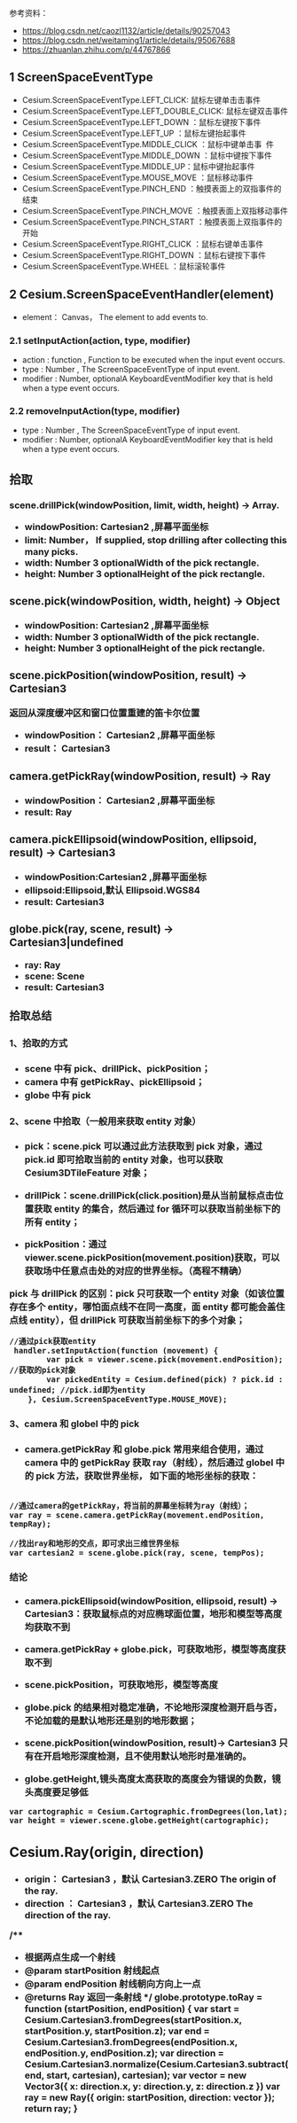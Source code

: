 参考资料：  
- https://blog.csdn.net/caozl1132/article/details/90257043
- https://blog.csdn.net/weitaming1/article/details/95067688
- https://zhuanlan.zhihu.com/p/44767866

## 1 ScreenSpaceEventType

- Cesium.ScreenSpaceEventType.LEFT_CLICK: 鼠标左键单击击事件
- Cesium.ScreenSpaceEventType.LEFT_DOUBLE_CLICK: 鼠标左键双击事件
- Cesium.ScreenSpaceEventType.LEFT_DOWN ：鼠标左键按下事件
- Cesium.ScreenSpaceEventType.LEFT_UP ：鼠标左键抬起事件
- Cesium.ScreenSpaceEventType.MIDDLE_CLICK ：鼠标中键单击事 ​​ 件
- Cesium.ScreenSpaceEventType.MIDDLE_DOWN ：鼠标中键按下事件
- Cesium.ScreenSpaceEventType.MIDDLE_UP：鼠标中键抬起事件
- Cesium.ScreenSpaceEventType.MOUSE_MOVE ：鼠标移动事件
- Cesium.ScreenSpaceEventType.PINCH_END ：触摸表面上的双指事件的结束
- Cesium.ScreenSpaceEventType.PINCH_MOVE ：触摸表面上双指移动事件
- Cesium.ScreenSpaceEventType.PINCH_START ：触摸表面上双指事件的开始
- Cesium.ScreenSpaceEventType.RIGHT_CLICK ：鼠标右键单击事件
- Cesium.ScreenSpaceEventType.RIGHT_DOWN ：鼠标右键按下事件
- Cesium.ScreenSpaceEventType.WHEEL ：鼠标滚轮事件

## 2 Cesium.ScreenSpaceEventHandler(element)

- element： Canvas， The element to add events to.

### 2.1 setInputAction(action, type, modifier)

- action : function , Function to be executed when the input event occurs.
- type : Number , The ScreenSpaceEventType of input event.
- modifier : Number, optionalA KeyboardEventModifier key that is held when a type event occurs.

### 2.2 removeInputAction(type, modifier)

- type : Number , The ScreenSpaceEventType of input event.
- modifier : Number, optionalA KeyboardEventModifier key that is held when a type event occurs.

## 拾取

### scene.drillPick(windowPosition, limit, width, height) → Array.<Object>

- windowPosition: Cartesian2 ,屏幕平面坐标
- limit: Number， If supplied, stop drilling after collecting this many picks.
- width: Number 3 optionalWidth of the pick rectangle.
- height: Number 3 optionalHeight of the pick rectangle.

### scene.pick(windowPosition, width, height) → Object

- windowPosition: Cartesian2 ,屏幕平面坐标
- width: Number 3 optionalWidth of the pick rectangle.
- height: Number 3 optionalHeight of the pick rectangle.

### scene.pickPosition(windowPosition, result) → Cartesian3

返回从深度缓冲区和窗口位置重建的笛卡尔位置

- windowPosition： Cartesian2 ,屏幕平面坐标
- result： Cartesian3

### camera.getPickRay(windowPosition, result) → Ray

- windowPosition： Cartesian2 ,屏幕平面坐标
- result: Ray

### camera.pickEllipsoid(windowPosition, ellipsoid, result) → Cartesian3

- windowPosition:Cartesian2 ,屏幕平面坐标
- ellipsoid:Ellipsoid,默认 Ellipsoid.WGS84
- result: Cartesian3

### globe.pick(ray, scene, result) → Cartesian3|undefined

- ray: Ray
- scene: Scene
- result: Cartesian3

### 拾取总结

#### 1、拾取的方式

- scene 中有 pick、drillPick、pickPosition；
- camera 中有 getPickRay、pickEllipsoid；
- globe 中有 pick

#### 2、scene 中拾取（一般用来获取 entity 对象）

- pick：scene.pick 可以通过此方法获取到 pick 对象，通过 pick.id 即可拾取当前的 entity 对象，也可以获取 Cesium3DTileFeature 对象；

- drillPick：scene.drillPick(click.position)是从当前鼠标点击位置获取 entity 的集合，然后通过 for 循环可以获取当前坐标下的所有 entity；

- pickPosition：通过 viewer.scene.pickPosition(movement.position)获取，可以获取场中任意点击处的对应的**世界坐标**。（高程不精确）

pick 与 drillPick 的区别：pick 只可获取一个 entity 对象（如该位置存在多个 entity，哪怕面点线不在同一高度，面 entity 都可能会盖住点线 entity），但 drillPick 可获取当前坐标下的多个对象；

```
//通过pick获取entity 
 handler.setInputAction(function (movement) {
        var pick = viewer.scene.pick(movement.endPosition);  //获取的pick对象
        var pickedEntity = Cesium.defined(pick) ? pick.id : undefined; //pick.id即为entity
    }, Cesium.ScreenSpaceEventType.MOUSE_MOVE);

```

#### 3、camera 和 globel 中的 pick

- camera.getPickRay 和 globe.pick 常用来组合使用，通过 camera 中的 getPickRay 获取 ray（射线），然后通过 globel 中的 pick 方法，获取世界坐标，
  如下面的地形坐标的获取：

```

//通过camera的getPickRay，将当前的屏幕坐标转为ray（射线）；
var ray = scene.camera.getPickRay(movement.endPosition, tempRay);

//找出ray和地形的交点，即可求出三维世界坐标
var cartesian2 = scene.globe.pick(ray, scene, tempPos);

```

#### 结论

- camera.pickEllipsoid(windowPosition, ellipsoid, result) → Cartesian3：获取鼠标点的对应椭球面位置，地形和模型等高度均获取不到
- camera.getPickRay + globe.pick，可获取地形，模型等高度获取不到
- scene.pickPosition，可获取地形，模型等高度

- globe.pick 的结果相对稳定准确，不论地形深度检测开启与否，不论加载的是默认地形还是别的地形数据；
- scene.pickPosition(windowPosition, result)→ Cartesian3  只有在开启地形深度检测，且不使用默认地形时是准确的。
- globe.getHeight,镜头高度太高获取的高度会为错误的负数，镜头高度要足够低

```
var cartographic = Cesium.Cartographic.fromDegrees(lon,lat);
var height = viewer.scene.globe.getHeight(cartographic);
```

## Cesium.Ray(origin, direction)

- origin： Cartesian3 ，默认 Cartesian3.ZERO The origin of the ray.
- direction ： Cartesian3 ，默认 Cartesian3.ZERO The direction of the ray.

/\*\*

- 根据两点生成一个射线
- @param startPosition 射线起点
- @param endPosition 射线朝向方向上一点
- @returns Ray 返回一条射线
  \*/
  globe.prototype.toRay = function (startPosition, endPosition) {
  var start = Cesium.Cartesian3.fromDegrees(startPosition.x, startPosition.y, startPosition.z);
  var end = Cesium.Cartesian3.fromDegrees(endPosition.x, endPosition.y, endPosition.z);
  var direction = Cesium.Cartesian3.normalize(Cesium.Cartesian3.subtract(end, start, cartesian), cartesian);
  var vector = new Vector3({
  x: direction.x,
  y: direction.y,
  z: direction.z
  })
  var ray = new Ray({
  origin: startPosition,
  direction: vector
  });
  return ray;
  }
